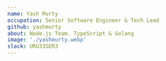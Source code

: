 ```yaml
---
name: Yash Murty
occupation: Senior Software Engineer & Tech Lead
github: yashmurty
about: Node.js Team. TypeScript & Golang
image: './yashmurty.webp'
slack: URU33SER3
---
```

